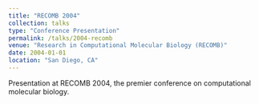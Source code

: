 ```yaml
---
title: "RECOMB 2004"
collection: talks
type: "Conference Presentation"
permalink: /talks/2004-recomb
venue: "Research in Computational Molecular Biology (RECOMB)"
date: 2004-01-01
location: "San Diego, CA"
---
```


Presentation at RECOMB 2004, the premier conference on computational molecular biology.